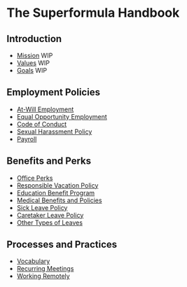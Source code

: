 # The Superformula Handbook

## Introduction
- [Mission](/Introduction/Mission.md) WIP
- [Values](/Introduction/Values.md) WIP
- [Goals](/Introduction/Goals.md) WIP

## Employment Policies
- [At-Will Employment](/Employment%20Policies/At-Will%20Employment.md)
- [Equal Opportunity Employment](/Employment%20Policies/Equal%20Opportunity%20Employment.md)
- [Code of Conduct](/Employment%20Policies/Code%20of%20Conduct.md)
- [Sexual Harassment Policy](/Employment%20Policies/Sexual%20Harassment%20Policy.md)
- [Payroll](/Employment%20Policies/Payroll.md)

## Benefits and Perks
- [Office Perks](/Benefits%20and%20Perks/Office%20Perks.md)
- [Responsible Vacation Policy](/Benefits%20and%20Perks/Responsible%20Vacation%20Policy.md)
- [Education Benefit Program](/Benefits%20and%20Perks/Education%20Benefit%20Program.md)
- [Medical Benefits and Policies](/Benefits%20and%20Perks/Medical%20Benefits%20and%20Policies.md)
- [Sick Leave Policy](/Benefits%20and%20Perks/Sick%20Leave%20Policy.md)
- [Caretaker Leave Policy](/Benefits%20and%20Perks/Caretaker%20Leave%20Policy.md)
- [Other Types of Leaves](/Benefits%20and%20Perks/Other%20Types%20of%20Leaves.md)

## Processes and Practices
- [Vocabulary](/Processes%20and%20Practices/Vocabulary.md)
- [Recurring Meetings](/Processes%20and%20Practices/Recurring%20Meetings.md)
- [Working Remotely](/Processes%20and%20Practices/Working%20Remotely.md)
